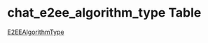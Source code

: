 # chat_e2ee_algorithm_type Table

[E2EEAlgorithmType](https://github.com/alexeysp11/workflow-lib/blob/main/docs/Models/Cryptography/E2EEAlgorithmType.md)
